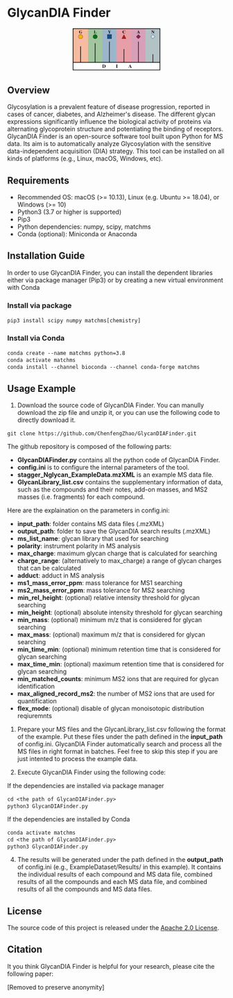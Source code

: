 # GlycanDIA Finder

<p align="center">
    <img width="40%" src="./GlycanDIAFInder_symbol.jpg" alt="GlycanDIA Finder"><br>
</p>

## Overview

Glycosylation is a prevalent feature of disease progression, reported in cases of cancer, diabetes, and Alzheimer's disease. The different glycan expressions significantly influence the biological activity of proteins via alternating glycoprotein structure and potentiating the binding of receptors. GlycanDIA Finder is an open-source software tool built upon Python for MS data. Its aim is to automatically analyze Glycosylation with the sensitive data-independent acquisition (DIA) strategy. This tool can be installed on all kinds of platforms (e.g., Linux, macOS, Windows, etc).

## Requirements

- Recommended OS: macOS (>= 10.13), Linux (e.g. Ubuntu >= 18.04), or Windows (>= 10)
- Python3 (3.7 or higher is supported)
- Pip3
- Python dependencies: numpy, scipy, matchms
- Conda (optional): Miniconda or Anaconda

## Installation Guide

In order to use GlycanDIA Finder, you can install the dependent libraries either via package manager (Pip3) or by creating a new virtual environment with Conda

### Install via package

```
pip3 install scipy numpy matchms[chemistry]
```

### Install via Conda

```
conda create --name matchms python=3.8
conda activate matchms
conda install --channel bioconda --channel conda-forge matchms
```

## Usage Example
1. Download the source code of GlycanDIA Finder. You can manully download the zip file and unzip it, or you can use the following code to directly download it.
```
git clone https://github.com/ChenfengZhao/GlycanDIAFinder.git
```
The github repository is composed of the following parts:
- **GlycanDIAFinder.py** contains all the python code of GlycanDIA Finder.
- **config.ini** is to configure the internal parameters of the tool.
- **stagger_Nglycan_ExampleData.mzXML** is an example MS data file.
- **GlycanLibrary_list.csv** contains the supplementary information of data, such as the compounds and their notes, add-on masses, and MS2 masses (i.e. fragments) for each compound.

Here are the explaination on the parameters in config.ini:
- **input_path**: folder contains MS data files (.mzXML)
- **output_path**: folder to save the GlycanDIA search results (.mzXML)
- **ms_list_name**: glycan library that used for searching
- **polarity**: instrument polarity in MS analysis
- **max_charge**: maximum glycan charge that is calculated for searching
- **charge_range**: (alternatively to max_charge) a range of glycan charges that can be calculated
- **adduct**: adduct in MS analysis
- **ms1_mass_error_ppm**: mass tolerance for MS1 searching
- **ms2_mass_error_ppm**: mass tolerance for MS2 searching 
- **min_rel_height**: (optional) relative intensity threshold for glycan searching 
- **min_height**: (optional) absolute intensity threshold for glycan searching 
- **min_mass**: (optional) minimum m/z that is considered for glycan searching 
- **max_mass**: (optional) maximum m/z that is considered for glycan searching
- **min_time_min**: (optional) minimum retention time that is considered for glycan searching
- **max_time_min**: (optional) maximum retention time that is considered for glycan searching
- **min_matched_counts**: minimum MS2 ions that are required for glycan identification 
- **max_aligned_record_ms2**: the number of MS2 ions that are used for quantification
- **flex_mode**: (optional) disable of glycan monoisotopic distribution reqiuremnts 
  
1. Prepare your MS files and the GlycanLibrary_list.csv following the format of the example. Put these files under the path defined in the **input_path** of config.ini. GlycanDIA Finder automatically search and process all the MS files in right format in batches. Feel free to skip this step if you are just intented to process the example data.

3. Execute GlycanDIA Finder using the following code:

If the dependencies are installed via package manager
```
cd <the path of GlycanDIAFinder.py>
python3 GlycanDIAFinder.py
```

If the dependencies are installed by Conda
```
conda activate matchms
cd <the path of GlycanDIAFinder.py>
python3 GlycanDIAFinder.py
```

4. The results will be generated under the path defined in the **output_path** of config.ini (e.g., ExampleDataset/Results/ in this example). It contains the individual results of each compound and MS data file, combined results of all the compounds and each MS data file, and combined results of all the compounds and MS data files.



## License
[Apache_2.0_license]: http://www.apache.org/licenses/LICENSE-2.0

The source code of this project is released under the [Apache 2.0 License][Apache_2.0_license].

## Citation
It you think GlycanDIA Finder is helpful for your research, please cite the following paper:

[Removed to preserve anonymity]
